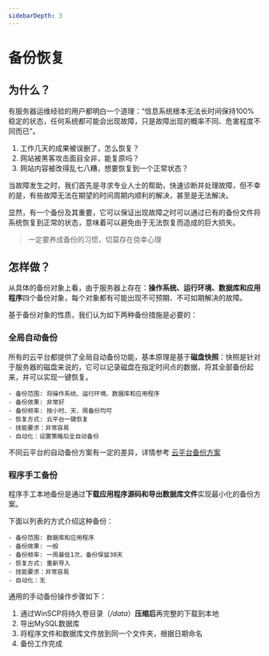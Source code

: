 ```yaml
---
sidebarDepth: 3
---
```


# 备份恢复

## 为什么？

有服务器运维经验的用户都明白一个道理：“信息系统根本无法长时间保持100%稳定的状态，任何系统都可能会出现故障，只是故障出现的概率不同、危害程度不同而已”。

1. 工作几天的成果被误删了，怎么恢复？
2. 网站被黑客攻击面目全非，能复原吗？
3. 网站内容被改得乱七八糟，想要恢复到一个正常状态？ 

当故障发生之时，我们首先是寻求专业人士的帮助，快速诊断并处理故障，但不幸的是，有些故障无法在期望的时间周期内顺利的解决，甚至是无法解决。

显然，有一个备份及其重要，它可以保证出现故障之时可以通过已有的备份文件将系统恢复到正常的状态，意味着可以避免由于无法恢复而造成的巨大损失。

> 一定要养成备份的习惯，切莫存在侥幸心理

## 怎样做？

从具体的备份对象上看，由于服务器上存在：**操作系统、运行环境、数据库和应用程序**四个备份对象，每个对象都有可能出现不可预期、不可如期解决的故障。  

基于备份对象的性质，我们认为如下两种备份措施是必要的：

### 全局自动备份

所有的云平台都提供了全局自动备份功能，基本原理是基于**磁盘快照**：快照是针对于服务器的磁盘来说的，它可以记录磁盘在指定时间点的数据，将其全部备份起来，并可以实现一键恢复。

```
- 备份范围: 将操作系统、运行环境、数据库和应用程序
- 备份效果: 非常好
- 备份频率: 按小时、天、周备份均可
- 恢复方式: 云平台一键恢复
- 技能要求：非常容易
- 自动化：设置策略后全自动备份
```

不同云平台的自动备份方案有一定的差异，详情参考 [云平台备份方案](https://support.websoft9.com/docs/faq/zh/tech-instance.html)

### 程序手工备份

程序手工本地备份是通过**下载应用程序源码和导出数据库文件**实现最小化的备份方案。

下面以列表的方式介绍这种备份：
```
- 备份范围: 数据库和应用程序
- 备份效果: 一般
- 备份频率: 一周最低1次，备份保留30天
- 恢复方式: 重新导入
- 技能要求：非常容易
- 自动化：无
```
通用的手动备份操作步骤如下：

1. 通过WinSCP将持久卷目录（*/data*）**压缩后**再完整的下载到本地
2. 导出MySQL数据库
3. 将程序文件和数据库文件放到同一个文件夹，根据日期命名
4. 备份工作完成

